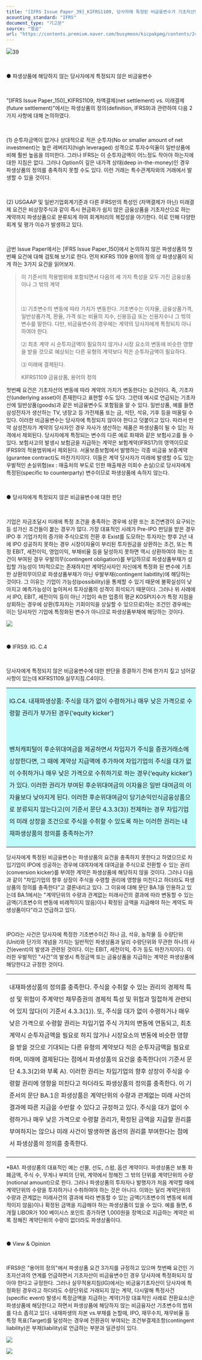 ```yaml
---
title: "[IFRS Issue Paper_39]_KIFRS1109, 당사자에 특정된 비금융변수가 기초자산인 계약의 파생여부"
acounting_standard: "IFRS"
document_type: "기고문"
source: "엘곰"
url: "https://contents.premium.naver.com/busymoon/kicpakpmg/contents/240302220250762rb"
---
```

![](https://n2.news.naver.com/l.gif?type=content)39

​

● 파생상품에 해당하지 않는 당사자에게 특정되지 않은 비금융변수

​

"\[IFRS Issue Paper\_150\]\_KIFRS1109, 차액결제(net settlement) vs. 미래결제(future settlement)"에서는 파생상품의 정의(definition, IFRS9)과 관련하여 다음 2가지 사항에 대해 논의하였다.

​

(1) 순투자금액이 없거나 상대적으로 적은 순투자(No or smaller amount of net investment)는 높은 레버리지(high leveraged) 성격으로 투자수익율이 일반상품에 비해 훨씬 높음을 의미한다. 그러나 IFRS는 이 순투자금액이 어느정도 작아야 하는지에 대한 지침은 없다. 그러나 Option이 깊은 내가격 상태(deep in-the-money)인 경우 파생상품의 정의를 충족하지 못할 수도 있다. 이런 거래는 특수관계자와의 거래에서 발생할 수 있을 것이다.

​

(2) USGAAP 및 일반기업회계기준과 다른 IFRS만의 특성인 (차액결제가 아닌) 미래결제 요건은 비상장주식과 같이 즉시 현금화가 쉽지 않은 금융상품을 기초자산으로 하는 계약까지 파생상품으로 분류되게 하여 회계처리의 복잡성을 야기한다. 이로 인해 다양한 회계 및 평가 이슈가 발생하고 있다.

​

금번 Issue Paper에서는 \[IFRS Issue Paper\_150\]에서 논의하지 않은 파생상품의 첫번째 요건에 대해 검토해 보기로 한다. 먼저 KIFRS 1109 용어의 정의 상 파생상품이 되게 하는 3가지 요건을 읽어보자.

> 이 기준서의 적용범위에 포함되면서 다음의 세 가지 특성을 모두 가진 금융상품이나 그 밖의 계약
> 
> ​
> 
> ⑴ 기초변수의 변동에 따라 가치가 변동한다. 기초변수는 이자율, 금융상품가격, 일반상품가격, 환율, 가격 또는 비율의 지수, 신용등급 또는 신용지수나 그 밖의 변수를 말한다. 다만, 비금융변수의 경우에는 계약의 당사자에게 특정되지 아니하여야 한다.
> 
> ⑵ 최초 계약 시 순투자금액이 필요하지 않거나 시장 요소의 변동에 비슷한 영향을 받을 것으로 예상되는 다른 유형의 계약보다 적은 순투자금액이 필요하다.
> 
> ⑶ 미래에 결제된다.
> 
> KIFRS1109 금융상품, 용어의 정의

첫번째 요건은 기초자산의 변동에 따라 계약의 가치가 변동한다는 요건이다. 즉, 기초자산(underlying asset)이 존재한다고 표현할 수도 있다. 그런데 예시로 언급되는 기초자산에 일반상품(goods)과 같은 비금융변수도 포함됨을 알 수 있다. 일반상품, 예를 들면 삼성전자가 생산하는 TV, 냉장고 등 가전제품 또는 금, 석탄, 석유, 기후 등을 떠올릴 수 있다. 이러한 비금융변수는 당사자에 특정되지 않아야 한다고 덧붙이고 있다. 따라서 만약 삼성전자가 계약의 당사자인 경우 자사가 생산하는 제품은 파생상품이 될 수 있는 자격에서 제외된다. 당사자에게 특정되는 변수의 다른 예로 화재와 같은 보험사고를 들 수 있다. 보험사고의 발생시 보험금을 지급하는 계약은 보험계약(IFRS17)의 영역이므로 IFRS9의 적용범위에서 제외된다. 서울보증보험에서 발행하는 각종 비금융 보증계약(gurantee contract)도 마찬가지이다. 이들은 계약 당사자가 미래에 발생할 수도 있는 우발적인 손실위험(ex : 매출처의 부도로 인한 매출채권 미회수 손실)으로 당사자에게 특정된(specific to counterparty) 변수이므로 파생상품에 속하지 않는다.

​

● 당사자에게 특정되지 않은 비금융변수에 대한 판단

​

기업은 자금조달시 미래에 특정 조건을 충족하는 경우에 상환 또는 조건변경이 요구되는 등 성가신 조건들이 붙는 경우가 많다. 가장 대표적인 사례가 Pre-IPO 펀딩을 받은 경우 IPO 후 기업가치의 증가와 주식으로의 전환 후 Exist를 도모하는 투자자는 향후 2년 내에 IPO 성공하지 못하는 경우 시장이자율이 부리된 투자원금을 상환하는 조건, 또는 특정 EBIT, 세전이익, 영업이익, 부채비율 등을 달성하지 못하면 역시 상환하여야 하는 조건이 부여된 경우 우발의무(contingent obligation)를 부담하므로 파생상품부채가 성립할 가능성이 1차적으로는 존재하지만 계약당사자인 자신에게 특정화 된 변수에 기초한 상환의무이므로 파생상품부채가 아닌 우발부채(contingent liabitlity)에 해당하는 것이다. 그 이유는 기업이 가능성(possibility)을 통제할 수 있기 때문에 불확실성이 낮아지고 예측가능성이 높아져서 투자상품의 성격이 희석되기 때문이다. 그러나 위 사례에서 IPO, EBIT, 세전이익 등이 아닌 기업이 속한 업종의 평균 KOSPI지수가 특정 지점을 상회하는 경우에 상환(투자자는 기회이익을 상실할 수 있으므로)하는 조건인 경우에는 이는 당사자인 기업에 특정화된 변수가 아니므로 파생상품부채에 해당하는 것이다.

![](https://dthumb-phinf.pstatic.net/dthumb?src=%22https://postfiles.pstatic.net/MjAyNDAxMjdfNzEg/MDAxNzA2MzYwMjI2Nzgz.899Ks_jt1B2hY-wmZglwqJJErcUKeruPlLhcbcrfwNQg.KJwP9vFLEy-UWGtVfJ2z5-QvRlMI1vZ1SvBzYmlMI-wg.JPEG.busymoon/IMG%EF%BC%BF20240123%EF%BC%BF182438%EF%BC%BF932.jpg?type=w773%22&service=scs&type=w800)

​

● IFRS9. IG. C.4

​

당사자에게 특정되지 않은 비금융변수에 대한 판단을 종결하기 전에 한가지 짚고 넘어갈 사항이 있는데 KIFRS1109.실무지침.C4이다.

<table style=""><tbody><tr><td colspan="3" rowspan="1" style="width: 100.0%; height: 129.0px;  background-color: #bdfbfa;"><div><p style="line-height:2.0;"><span style="">IG.C4. 내재파생상품: 주식을 대가 없이 수령하거나 매우 낮은 가격으로 수령할 권리가 부가된 경우(‘equity kicker')</span></p></div><div><p style="line-height:2.0;"><span style="">​</span></p></div><div><p style="line-height:2.0;"><span style="">벤처캐피털이 후순위대여금을 제공하면서 차입자가 주식을 증권거래소에 상장한다면, 그 때에 계약상 지급액에 추가하여 차입기업의 주식을 대가 없이 수취하거나 매우 낮은 가격으로 수취하기로 하는 경우(‘equity kicker')가 있다. 이러한 권리가 부여된 후순위대여금의 이자율은 일반 대여금의 이자율보다 낮아지게 된다. 이러한 후순위대여금이 당기손익인식금융상품으로 분류되지 않는다고(이 기준서 문단 4.3.3(3)) 전제하는 경우 차입기업의 미래 상장을 조건으로 주식을 수취할 수 있도록 하는 이러한 권리는 내재파생상품의 정의를 충족하는가?</span></p></div></td></tr></tbody></table>

당사자에게 특정된 비금융변수는 파생상품의 요건을 충족하지 못한다고 하였으므로 차입기업이 IPO에 성공하는 경우에 대여자에게 대여금을 주식으로 전환할 수 있는 권리(conversion kicker)를 부여한 계약은 파생상품에 해당하지 않을 것이다. 그러나 다음과 같이 "차입기업의 향후 상장이 주식을 수령할 권리에 영향을 미친다고 하더라도 파생상품의 정의를 충족한다"고 결론내리고 있다. 그 이유에 대해 문단 BA.1을 인용하고 있는데 BA.1에서는 "계약단위의 수량과 관계없는 미래사건의 결과에 따라 변동할 수 있는 금액(기초변수의 변동에 비례적이지 않음)이나 확정된 금액을 지급해야 하는 계약도 파생상품이다"라고 언급하고 있다.

​

IPO라는 사건은 당사자에 특정한 기초변수이긴 하나 금, 석유, 농작물 등 수량단위(Unit)와 단가의 개념을 가지는 일반적인 파생상품과 달리 수량단위와 무관한 하나의 사건(event)의 발생과 관련된 것이다. 이는 EBIT, 세전이익, 주가 등도 마찬가지이다. 이러한 우발적인 "사건"의 발생시 특정금액 또는 금융상품을 지급하는 계약은 파생상품에 해당한다고 규정한 것이다.

<table style=""><tbody><tr><td colspan="3" rowspan="1" style="width: 100.0%; height: 129.0px;  "><div><p style="line-height:2.0;"><span style="">내재파생상품의 정의를 충족한다.</span><span style=""> 주식을 수취할 수 있는 권리의 경제적 특성 및 위험이 주계약인 채무증권의 경제적 특성 및 위험과 밀접하게 관련되어 있지 않다(이 기준서 </span><span style="">4.3.3(1)</span><span style="">). 또, 주식을 대가 없이 수령하거나 매우 낮은 가격으로 수령할 권리는 차입기업 주식 가치의 변동에 연동되고, 최초 계약시 순투자금액을 필요로 하지 않거나 시장요소의 변동에 비슷한 영향을 받을 것으로 기대되는 다른 유형의 계약보다 적은 순투자금액을 필요로 하며, 미래에 결제된다는 점에서 파생상품의 요건을 충족한다(이 기준서 </span><span style="">문단 4.3.3(2)</span><span style="">와 부록 A). </span><span style="">이러한 권리는 차입기업의 향후 상장이 주식을 수령할 권리에 영향을 미친다고 하더라도 파생상품의 정의를 충족한다.</span><span style=""> 이 기준서의 </span><span style="">문단 BA.1</span><span style="">은 파생상품은 계약단위의 수량과 관계없는 미래 사건의 결과에 따른 지급을 수반할 수 있다고 규정하고 있다</span><span style="">. 주식을 대가 없이 수령하거나 매우 낮은 가격으로 수령할 권리가, 확정된 금액을 지급할 권리를 부여하지는 않으나 미래 사건이 발생하면 옵션의 권리를 부여한다는 점에서 파생상품의 정의를 충족한다.</span></p></div></td></tr></tbody></table>

\*BA1. 파생상품의 대표적인 예는 선물, 선도, 스왑, 옵션 계약이다. 파생상품은 보통 화폐금액, 주식 수, 무게나 부피의 단위, 계약에서 정해진 그 밖의 단위를 계약단위의 수량(notional amount)으로 한다. 그러나 파생상품의 투자자나 발행자가 처음 계약할 때에 계약단위의 수량을 투자하거나 수취하여야 하는 것은 아니다. 이와는 달리 계약단위의 수량과 관계없는 미래사건의 결과에 따라 변동할 수 있는 금액(기초변수의 변동에 비례적이지 않음)이나 확정된 금액을 지급해야 하는 파생상품이 있을 수 있다. 예를 들면, 6개월 LIBOR가 100 베이시스 포인트 증가하면 1,000원을 정액으로 지급하는 계약은 비록 정해진 계약단위의 수량이 없더라도 파생상품이다.

​

● View & Opinion

​

IFRS9은 "용어의 정의"에서 파생상품 요건 3가지를 규정하고 있으며 첫번째 요건인 기초자산과의 연계를 언급하면서 기초자산이 비금융변수인 경우 당사자에 특정화되지 않아야 한다고 규정한다. 그러나 실무적용지침(IG)에서는 비금융기초자산이 당사자에 특정화된 경우라고 하더라도 수량단위로 거래되지 않는 계약, 다시말해 특정사건(specific event) 발생시 특정금액을 지급하는 계약(가장 대표적인 사례로 전환요소)은 파생상품에 해당한다고 하면서 파생상품에 해당하지 않는 비금융자산 기초변수의 범위를 다소 좁히고 있다. 내재파생의 자본 vs.부채를 논할때, IPO, 재무수치, 재무비율 등 특정 목표(Target)를 달성하는 경우에 전환권이 부여되는 조건부결제조항(contingent liability)은 부채(liability)로 언급하는 부분과 일관성이 있다.

![](https://dthumb-phinf.pstatic.net/dthumb?src=%22https://postfiles.pstatic.net/MjAyNDAxMjdfMTY1/MDAxNzA2MzU5NTY3NjU5.YwFd0POQl1eKx77KQgl-ZImGgaFlVPGhZrFbnZhaHlUg.ULlrsbuxm0J2pb5b1ybkx1vnjYPM5XHpiNL5F9h-K5Eg.PNG.busymoon/image.png?type=w773%22&service=scs&type=w800)

[![](https://dthumb-phinf.pstatic.net/dthumb?src=%22https://storep-phinf.pstatic.net/cafe_004/original_28.png?type=p100_100%22&service=scs&type=w800)](https://contents.premium.naver.com/busymoon/kicpakpmg/contents/#)

​